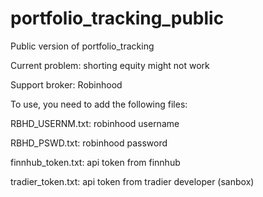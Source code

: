 # portfolio_tracking_public

Public version of portfolio_tracking

Current problem: shorting equity might not work 

Support broker: Robinhood


To use, you need to add the following files:

RBHD_USERNM.txt: robinhood username

RBHD_PSWD.txt: robinhood password

finnhub_token.txt: api token from finnhub

tradier_token.txt: api token from tradier developer (sanbox)